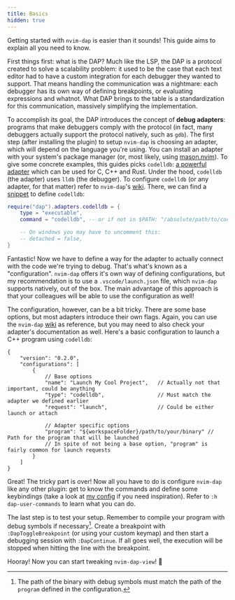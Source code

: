 ```yaml
---
title: Basics
hidden: true
---
```


Getting started with `nvim-dap` is easier than it sounds! This guide aims to explain all you need to know.

First things first: what is the DAP? Much like the LSP, the DAP is a protocol created to solve a scalability problem: it used to be the case that each text editor had to have a custom integration for each debugger they wanted to support. That means handling the communication was a nightmare: each debugger has its own way of defining breakpoints, or evaluating expressions and whatnot. What DAP brings to the table is a standardization for this communication, massively simplifying the implementation.

To accomplish its goal, the DAP introduces the concept of **debug adapters**: programs that make debuggers comply with the protocol (in fact, many debuggers actually support the protocol natively, such as `gdb`). The first step (after installing the plugin) to setup `nvim-dap` is choosing an adapter, which will depend on the language you're using. You can install an adapter with your system's package manager (or, most likely, using [mason.nvim](https://github.com/mason-org/mason.nvim)). To give some concrete examples, this guides picks `codelldb`: [a powerful adapter](https://github.com/vadimcn/codelldb) which can be used for C, C++ and Rust. Under the hood, `codelldb` (the adapter) uses `lldb` (the debugger). To configure `codelldb` (or any adapter, for that matter) refer to `nvim-dap`'s [wiki](https://codeberg.org/mfussenegger/nvim-dap/wiki/Debug-Adapter-installation). There, we can find a [snippet](https://codeberg.org/mfussenegger/nvim-dap/wiki/C-C---Rust-(via--codelldb)#1-11-0-and-later) to define `codelldb`:

```lua
require("dap").adapters.codelldb = {
    type = "executable",
    command = "codelldb", -- or if not in $PATH: "/absolute/path/to/codelldb"

    -- On windows you may have to uncomment this:
    -- detached = false,
}
```

Fantastic! Now we have to define a way for the adapter to actually connect with the code we're trying to debug. That's what's known as a "configuration". `nvim-dap` offers it's own way of defining configurations, but my recommendation is to use a `.vscode/launch.json` file, which `nvim-dap` supports natively, out of the box. The main advantage of this approach is that your colleagues will be able to use the configuration as well!

The configuration, however, can be a bit tricky. There are some base options, but most adapters introduce their own flags. Again, you can use the `nvim-dap` [wiki](https://codeberg.org/mfussenegger/nvim-dap/wiki/Debug-Adapter-installation) as reference, but you may need to also check your adapter's documentation as well. Here's a basic configuration to launch a C++ program using `codelldb`:

```jsonc
{
    "version": "0.2.0",
    "configurations": [
        {
            // Base options
            "name": "Launch My Cool Project",   // Actually not that important, could be anything
            "type": "codelldb",                 // Must match the adapter we defined earlier
            "request": "launch",                // Could be either launch or attach

            // Adapter specific options
            "program": "${workspaceFolder}/path/to/your/binary" // Path for the program that will be launched
            // In spite of not being a base option, "program" is fairly common for launch requests
        }
    ]
}
```

Great! The tricky part is over! Now all you have to do is configure `nvim-dap` like any other plugin: get to know the commands and define some keybindings (take a look at [my config](https://github.com/igorlfs/dotfiles/blob/main/nvim/.config/nvim/lua/plugins/bare/nvim-dap.lua) if you need inspiration). Refer to `:h dap-user-commands` to learn what you can do.

The last step is to test your setup. Remember to compile your program with debug symbols if necessary[^1]. Create a breakpoint with `:DapToggleBreakpoint` (or using your custom keymap) and then start a debugging session with `:DapContinue`. If all goes well, the execution will be stopped when hitting the line with the breakpoint.

Hooray! Now you can start tweaking `nvim-dap-view`! 🎉

[^1]: The path of the binary with debug symbols must match the path of the `program` defined in the configuration.

